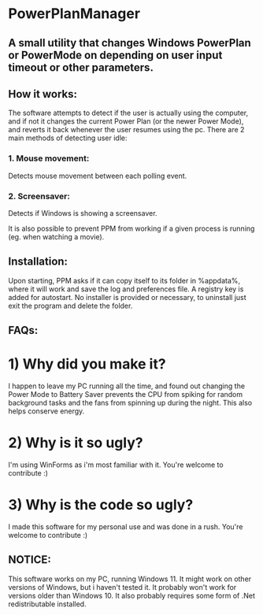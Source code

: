 # PowerPlanManager
## A small utility that changes Windows PowerPlan or PowerMode on depending on user input timeout or other parameters.


## How it works:
The software attempts to detect if the user is actually using the computer, and if not it changes the current Power Plan (or the newer Power Mode), and reverts it back whenever the user resumes using the pc.
There are 2 main methods of detecting user idle:
### 1. Mouse movement:
Detects mouse movement between each polling event.
### 2. Screensaver:
Detects if Windows is showing a screensaver.

It is also possible to prevent PPM from working if a given process is running (eg. when watching a movie).

## Installation:
Upon starting, PPM asks if it can copy itself to its folder in %appdata%, where it will work and save the log and preferences file.
A registry key is added for autostart.
No installer is provided or necessary, to uninstall just exit the program and delete the folder.

## FAQs:
# 1) Why did you make it?
I happen to leave my PC running all the time, and found out changing the Power Mode to Battery Saver prevents the CPU from spiking for random background tasks and the fans from spinning up during the night. This also helps conserve energy.

# 2) Why is it so ugly?
I'm using WinForms as i'm most familiar with it. You're welcome to contribute :)

# 3) Why is the code so ugly?
I made this software for my personal use and was done in a rush. You're welcome to contribute :)

## NOTICE:
This software works on my PC, running Windows 11. It might work on other versions of Windows, but i haven't tested it. It probably won't work for versions older than Windows 10. 
It also probably requires some form of .Net redistributable installed.
